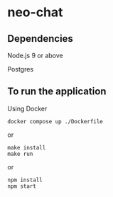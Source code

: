 # neo-chat


## Dependencies

Node.js 9 or above

Postgres


## To run the application 

Using Docker 

```
docker compose up ./Dockerfile
```

or

```
make install
make run
```

or

```
npm install
npm start
```







